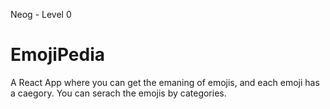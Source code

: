 Neog - Level 0

# EmojiPedia
A React App where you can get the emaning of emojis, and each emoji has a caegory. You can serach the emojis by categories.
